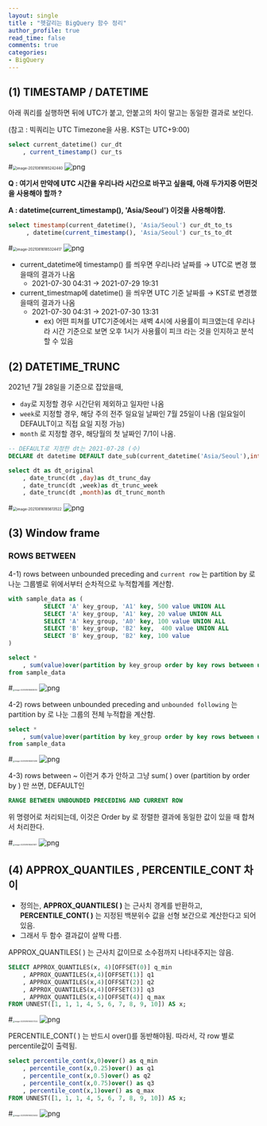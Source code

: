 ```yaml
---
layout: single
title : "헷갈리는 BigQuery 함수 정리"
author_profile: true
read_time: false
comments: true
categories:
- BigQuery
---
```


## (1) TIMESTAMP / DATETIME

아래 쿼리를 실행하면 뒤에 UTC가 붙고, 안붙고의 차이 말고는 동일한 결과로 보인다.

(참고 : 빅쿼리는 UTC Timezone을 사용. KST는 UTC+9:00)

```sql
select current_datetime() cur_dt
    , current_timestamp() cur_ts
```

#<img src="/Users/suhyun/Library/Application Support/typora-user-images/image-20210816185242440.png" alt="image-20210816185242440" style="zoom:50%;" />
![png](/images/2021-08-16-BigQuery-function_files/2021-08-16-BigQuery-function_1.png)



**Q : 여기서 만약에 UTC 시간을 우리나라 시간으로 바꾸고 싶을때, 아래 두가지중 어떤것을 사용해야 할까 ?**

**A : datetime(current_timestamp(), 'Asia/Seoul')  이것을 사용해야함.**

```sql
select timestamp(current_datetime(), 'Asia/Seoul') cur_dt_to_ts
     , datetime(current_timestamp(), 'Asia/Seoul') cur_ts_to_dt
```

#<img src="/Users/suhyun/Library/Application Support/typora-user-images/image-20210816185324417.png" alt="image-20210816185324417" style="zoom:50%;" />
![png](/images/2021-08-16-BigQuery-function_files/2021-08-16-BigQuery-function_2.png)


- current_datetime에 timestamp() 를 씌우면 우리나라 날짜를 → UTC로 변경 했을때의 결과가 나옴
  - 2021-07-30 04:31 → 2021-07-29 19:31
- current_timestmap에 datetime() 을 씌우면 UTC 기준 날짜를 → KST로 변경했을때의 결과가 나옴
  - 2021-07-30 04:31 → 2021-07-30 13:31
    - ex) 어떤 피쳐를 UTC기준에서는 새벽 4시에 사용률이 피크였는데 우리나라 시간 기준으로 보면 오후 1시가 사용률이 피크 라는 것을 인지하고 분석할 수 있음





## (2) DATETIME_TRUNC

2021년 7월 28일을 기준으로 잡았을때,

- `day`로 지정할 경우 시간단위 제외하고 일자만 나옴
- `week`로 지정할 경우, 해당 주의 전주 일요일 날짜인 7월 25일이 나옴 (일요일이 DEFAULT이고 직접 요일 지정 가능)
- `month` 로 지정할 경우,  해당월의 첫 날짜인 7/1이 나옴.

```sql
-- DEFAULT로 지정한 dt는 2021-07-28 (수)
DECLARE dt datetime DEFAULT date_sub(current_datetime('Asia/Seoul'),interval 5 day);

select dt as dt_original
    , date_trunc(dt ,day)as dt_trunc_day
    , date_trunc(dt ,week)as dt_trunc_week
    , date_trunc(dt ,month)as dt_trunc_month
```

#<img src="/Users/suhyun/Library/Application Support/typora-user-images/image-20210816185613522.png" alt="image-20210816185613522" style="zoom:50%;" />
![png](/images/2021-08-16-BigQuery-function_files/2021-08-16-BigQuery-function_3.png)




## (3) Window frame

### ROWS BETWEEN

4-1) rows between unbounded preceding and `current row` 는 partition by 로 나눈 그룹별로 위에서부터 순차적으로 누적합계를 계산함.

```sql
with sample_data as (
          SELECT 'A' key_group, 'A1' key, 500 value UNION ALL
          SELECT 'A' key_group, 'A1' key, 20 value UNION ALL
          SELECT 'A' key_group, 'A0' key, 100 value UNION ALL
          SELECT 'B' key_group, 'B2' key,  400 value UNION ALL
          SELECT 'B' key_group, 'B2' key, 100 value
)

select *
    , sum(value)over(partition by key_group order by key rows between unbounded preceding and current row) rows_sum
from sample_data
```

#<img src="/Users/suhyun/Library/Application Support/typora-user-images/image-20210816185838313.png" alt="image-20210816185838313" style="zoom:25%;" />
![png](/images/2021-08-16-BigQuery-function_files/2021-08-16-BigQuery-function_4.png)

4-2) rows between unbounded preceding and `unbounded following` 는 partition by 로 나눈 그룹의 전체 누적합을 계산함.

```sql
select *
    , sum(value)over(partition by key_group order by key rows between unbounded preceding and unbounded following) rows_sum
from sample_data
```

#<img src="/Users/suhyun/Library/Application Support/typora-user-images/image-20210816185901299.png" alt="image-20210816185901299" style="zoom:25%;" />
![png](/images/2021-08-16-BigQuery-function_files/2021-08-16-BigQuery-function_5.png)

4-3) rows between ~ 이런거 추가 안하고 그냥 sum( ) over (partition by        order by       ) 만 쓰면, DEFAULT인

```sql
RANGE BETWEEN UNBOUNDED PRECEDING AND CURRENT ROW
```

위 명령어로 처리되는데, 이것은 Order by 로 정렬한 결과에 동일한 값이 있을 때 합쳐서 처리한다.

#<img src="/Users/suhyun/Library/Application Support/typora-user-images/image-20210816185931817.png" alt="image-20210816185931817" style="zoom:25%;" />
![png](/images/2021-08-16-BigQuery-function_files/2021-08-16-BigQuery-function_6.png)




## (4) APPROX_QUANTILES , PERCENTILE_CONT 차이

- 정의는, **APPROX_QUANTILES( )** 는 근사치 경계를 반환하고, **PERCENTILE_CONT( )** 는 지정된 백분위수 값을 선형 보간으로 계산한다고 되어있음.
- 그래서 두 함수 결과값이 살짝 다름.

APPROX_QUANTILES( ) 는 근사치 값이므로 소수점까지 나타내주지는 않음.

```sql
SELECT APPROX_QUANTILES(x, 4)[OFFSET(0)] q_min
    , APPROX_QUANTILES(x,4)[OFFSET(1)] q1
    , APPROX_QUANTILES(x,4)[OFFSET(2)] q2
    , APPROX_QUANTILES(x,4)[OFFSET(3)] q3
    , APPROX_QUANTILES(x,4)[OFFSET(4)] q_max
FROM UNNEST([1, 1, 1, 4, 5, 6, 7, 8, 9, 10]) AS x;
```

#<img src="/Users/suhyun/Library/Application Support/typora-user-images/image-20210816190007324.png" alt="image-20210816190007324" style="zoom:25%;" />
![png](/images/2021-08-16-BigQuery-function_files/2021-08-16-BigQuery-function_7.png)


PERCENTILE_CONT( ) 는 반드시 over()를 동반해야됨. 따라서, 각 row 별로 percentile값이 출력됨.

```sql
select percentile_cont(x,0)over() as q_min
    , percentile_cont(x,0.25)over() as q1
    , percentile_cont(x,0.5)over() as q2
    , percentile_cont(x,0.75)over() as q3
    , percentile_cont(x,1)over() as q_max
FROM UNNEST([1, 1, 1, 4, 5, 6, 7, 8, 9, 10]) AS x;
```

#<img src="/Users/suhyun/Library/Application Support/typora-user-images/image-20210816190025653.png" alt="image-20210816190025653" style="zoom:25%;" />
![png](/images/2021-08-16-BigQuery-function_files/2021-08-16-BigQuery-function_8.png)


